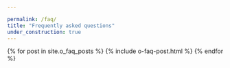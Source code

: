 ```yaml
---

permalink: /faq/
title: "Frequently asked questions"
under_construction: true
---
```

<script type="text/javascript" style="display:none;">
  var onPostClick = function (element) {

    var parentPanel = $(element).parents('.panel:first');
    parentPanel.siblings().find('.panel-collapse').removeClass('in');

    var collapsingPanel = parentPanel.find('.panel-collapse');
    
    var isVisible = collapsingPanel.hasClass('in');

   // if (!isVisible) {
        collapsingPanel.addClass('collapsing').removeClass('collapse in');
        if (!isVisible) {
            collapsingPanel.height(collapsingPanel.find('.panel-body:first').outerHeight());
        }
        setTimeout(function(){
            collapsingPanel.removeClass('collapsing').addClass('collapse');
            if (!isVisible){
                collapsingPanel.addClass('in');
            }
            collapsingPanel.height('');
        }, 350);
  //  } else {
  //      collapsingPanel.removeClass('in');

  //  }
    

    
   
  };
</script>

<div class="faq-posts">
{% for post in site.o_faq_posts %}
    {% include o-faq-post.html %}
{% endfor %}
</div>